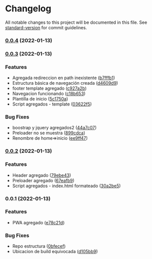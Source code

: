 # Changelog

All notable changes to this project will be documented in this file. See [standard-version](https://github.com/conventional-changelog/standard-version) for commit guidelines.

### [0.0.4](https://github.com/RafaelAngelRamirez/eforsatec/compare/v0.0.3...v0.0.4) (2022-01-13)

### [0.0.3](https://github.com/RafaelAngelRamirez/eforsatec/compare/v0.0.2...v0.0.3) (2022-01-13)


### Features

* Agregada redireccion en path inexistente ([b7fffb1](https://github.com/RafaelAngelRamirez/eforsatec/commit/b7fffb122095d2479570979ccb3e93eef2e86a68))
* Estructura básica de navegación creada ([d4609d9](https://github.com/RafaelAngelRamirez/eforsatec/commit/d4609d9a2b53913a814b1756187ae722bd3f7d35))
* footer template agregado ([c927a2b](https://github.com/RafaelAngelRamirez/eforsatec/commit/c927a2b1e2f10326d53e28b295ddb8032933597c))
* Navegacion funcionando ([c18b653](https://github.com/RafaelAngelRamirez/eforsatec/commit/c18b653addd654396e6d08ed807f089c85a3b224))
* Plantilla de inicio ([5c1750a](https://github.com/RafaelAngelRamirez/eforsatec/commit/5c1750a60dc4c3a85371de8a2acc87acd85df4ed))
* Script agregados - template ([03622f5](https://github.com/RafaelAngelRamirez/eforsatec/commit/03622f5ccfa59ac4f2e0c4b80eb1b53d1dad0b31))


### Bug Fixes

* boostrap y jquery agregados2 ([44a7c07](https://github.com/RafaelAngelRamirez/eforsatec/commit/44a7c07b9b5965a92378985ec27054b315b09fdc))
* Preloader no se muestra ([899cdca](https://github.com/RafaelAngelRamirez/eforsatec/commit/899cdca12c78b7d468946c0b8175a9d6c9b8d1fe))
* Renombre de home=>inicio ([ee9ff47](https://github.com/RafaelAngelRamirez/eforsatec/commit/ee9ff47b4e9105519e4ade4d64951261fcd2af9f))

### [0.0.2](https://github.com/RafaelAngelRamirez/eforsatec/compare/v0.0.1...v0.0.2) (2022-01-13)


### Features

* Header agregado ([79ebe43](https://github.com/RafaelAngelRamirez/eforsatec/commit/79ebe43abbea2fa4b3c1ba17960098918f2a9b2d))
* Preloader agregado ([67eafb9](https://github.com/RafaelAngelRamirez/eforsatec/commit/67eafb9a2b9debe0eb07d3509e220d38a6571514))
* Script agregados - index.html formateado ([30a2be5](https://github.com/RafaelAngelRamirez/eforsatec/commit/30a2be5012ec1509dedf68efd4eae5ac5c571aab))

### 0.0.1 (2022-01-13)


### Features

* PWA agregado ([e78c21d](https://github.com/RafaelAngelRamirez/eforsatec/commit/e78c21dcca3eaf01e8c9be7aebbcfeee7d4f26eb))


### Bug Fixes

* Repo estructura ([0bfecef](https://github.com/RafaelAngelRamirez/eforsatec/commit/0bfecefd8d6fb98595fa9ec9ccee2e7a5fd987f4))
* Ubicacion de build equivocada ([d105bb9](https://github.com/RafaelAngelRamirez/eforsatec/commit/d105bb97912cffcac9e054ebadb100c3d2efcc5d))
